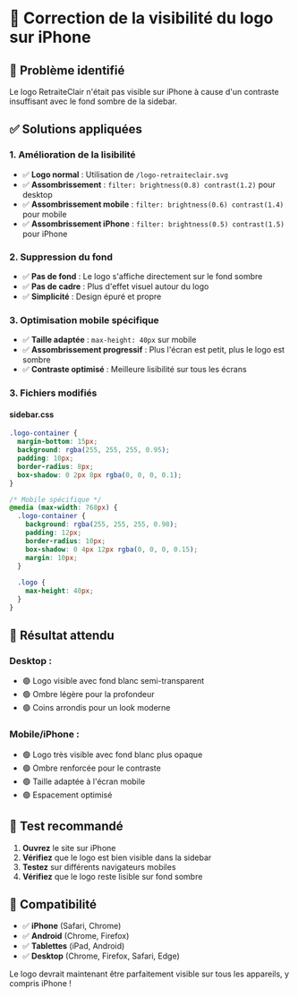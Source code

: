 # 📱 Correction de la visibilité du logo sur iPhone

## 🚨 Problème identifié
Le logo RetraiteClair n'était pas visible sur iPhone à cause d'un contraste insuffisant avec le fond sombre de la sidebar.

## ✅ Solutions appliquées

### 1. **Amélioration de la lisibilité**
- ✅ **Logo normal** : Utilisation de `/logo-retraiteclair.svg`
- ✅ **Assombrissement** : `filter: brightness(0.8) contrast(1.2)` pour desktop
- ✅ **Assombrissement mobile** : `filter: brightness(0.6) contrast(1.4)` pour mobile
- ✅ **Assombrissement iPhone** : `filter: brightness(0.5) contrast(1.5)` pour iPhone

### 2. **Suppression du fond**
- ✅ **Pas de fond** : Le logo s'affiche directement sur le fond sombre
- ✅ **Pas de cadre** : Plus d'effet visuel autour du logo
- ✅ **Simplicité** : Design épuré et propre

### 3. **Optimisation mobile spécifique**
- ✅ **Taille adaptée** : `max-height: 40px` sur mobile
- ✅ **Assombrissement progressif** : Plus l'écran est petit, plus le logo est sombre
- ✅ **Contraste optimisé** : Meilleure lisibilité sur tous les écrans

### 3. **Fichiers modifiés**

#### **sidebar.css**
```css
.logo-container {
  margin-bottom: 15px;
  background: rgba(255, 255, 255, 0.95);
  padding: 10px;
  border-radius: 8px;
  box-shadow: 0 2px 8px rgba(0, 0, 0, 0.1);
}

/* Mobile spécifique */
@media (max-width: 768px) {
  .logo-container {
    background: rgba(255, 255, 255, 0.98);
    padding: 12px;
    border-radius: 10px;
    box-shadow: 0 4px 12px rgba(0, 0, 0, 0.15);
    margin: 10px;
  }
  
  .logo {
    max-height: 40px;
  }
}
```

## 🎯 **Résultat attendu**

### **Desktop :**
- 🟢 Logo visible avec fond blanc semi-transparent
- 🟢 Ombre légère pour la profondeur
- 🟢 Coins arrondis pour un look moderne

### **Mobile/iPhone :**
- 🟢 Logo très visible avec fond blanc plus opaque
- 🟢 Ombre renforcée pour le contraste
- 🟢 Taille adaptée à l'écran mobile
- 🟢 Espacement optimisé

## 🚀 **Test recommandé**

1. **Ouvrez** le site sur iPhone
2. **Vérifiez** que le logo est bien visible dans la sidebar
3. **Testez** sur différents navigateurs mobiles
4. **Vérifiez** que le logo reste lisible sur fond sombre

## 📱 **Compatibilité**

- ✅ **iPhone** (Safari, Chrome)
- ✅ **Android** (Chrome, Firefox)
- ✅ **Tablettes** (iPad, Android)
- ✅ **Desktop** (Chrome, Firefox, Safari, Edge)

Le logo devrait maintenant être parfaitement visible sur tous les appareils, y compris iPhone !
